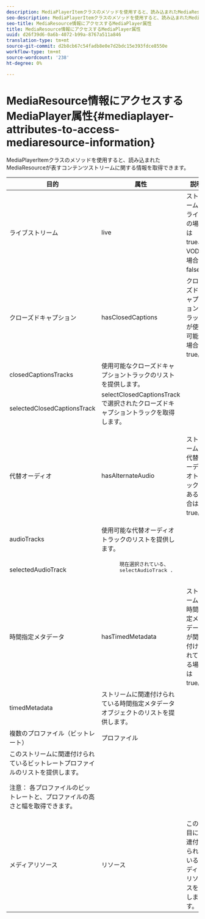 ```yaml
---
description: MediaPlayerItemクラスのメソッドを使用すると、読み込まれたMediaResourceが表すコンテンツストリームに関する情報を取得できます。
seo-description: MediaPlayerItemクラスのメソッドを使用すると、読み込まれたMediaResourceが表すコンテンツストリームに関する情報を取得できます。
seo-title: MediaResource情報にアクセスするMediaPlayer属性
title: MediaResource情報にアクセスするMediaPlayer属性
uuid: d26f39d6-0a6b-4072-b99a-8767a511a846
translation-type: tm+mt
source-git-commit: d2b8cb67c54fadb8e0e7d2bdc15e393fdce8550e
workflow-type: tm+mt
source-wordcount: '238'
ht-degree: 0%

---
```



# MediaResource情報にアクセスするMediaPlayer属性{#mediaplayer-attributes-to-access-mediaresource-information}

MediaPlayerItemクラスのメソッドを使用すると、読み込まれたMediaResourceが表すコンテンツストリームに関する情報を取得できます。

<table frame="all" colsep="1" rowsep="1" id="table_46225307CA5B4BB1869576E0B9141E38"> 
 <thead> 
  <tr rowsep="1"> 
   <th colname="1" class="entry"> 目的 </th> 
   <th colname="2" class="entry"> 属性 </th> 
   <th colname="3" class="entry"> 説明 </th> 
  </tr> 
 </thead>
 <tbody> 
  <tr rowsep="1"> 
   <td colname="1"> ライブストリーム </td> 
   <td colname="2"> <span class="codeph"> live  </span> </td> 
   <td colname="3"> ストリームがライブの場合はtrue、VODの場合はfalse。 </td> 
  </tr> 
  <tr rowsep="1"> 
   <td colname="1" morerows="2"> クローズドキャプション </td> 
   <td colname="2"> <span class="codeph"> hasClosedCaptions  </span> </td> 
   <td colname="3"> クローズドキャプショントラックが使用可能な場合はtrue。 </td> 
  </tr> 
  <tr rowsep="1"> 
   <td colname="2"> <span class="codeph"> closedCaptionsTracks  </span> </td> 
   <td colname="3"> 使用可能なクローズドキャプショントラックのリストを提供します。 </td> 
  </tr> 
  <tr rowsep="1"> 
   <td colname="2"> <span class="codeph"> selectedClosedCaptionsTrack  </span> </td> 
   <td colname="3"> <span class="codeph"> selectClosedCaptionsTrack </span>で選択されたクローズドキャプショントラックを取得します。 </td> 
  </tr> 
  <tr rowsep="1"> 
   <td colname="1" morerows="2"> 代替オーディオ </td> 
   <td colname="2"> <span class="codeph"> hasAlternateAudio  </span> </td> 
   <td colname="3"> <p>ストリームに代替オーディオトラックがある場合はtrue。 </p> </td> 
  </tr> 
  <tr rowsep="1"> 
   <td colname="2"> <span class="codeph"> audioTracks  </span> </td> 
   <td colname="3"> 使用可能な代替オーディオトラックのリストを提供します。 </td> 
  </tr> 
  <tr rowsep="1"> 
   <td colname="2"> <span class="codeph"> selectedAudioTrack  </span> </td> 
   <td colname="3"> 
    <pre>
      現在選択されている、 
     <span class="codeph"> selectAudioTrack </span>. 
    </pre> </td> 
  </tr> 
  <tr rowsep="1"> 
   <td colname="1" morerows="1"> 時間指定メタデータ </td> 
   <td colname="2"> <span class="codeph"> hasTimedMetadata  </span> </td> 
   <td colname="3"> ストリームに時間指定メタデータが関連付けられている場合はtrue。 </td> 
  </tr> 
  <tr rowsep="1"> 
   <td colname="2"> <span class="codeph"> timedMetadata  </span> </td> 
   <td colname="3"> ストリームに関連付けられている時間指定メタデータオブジェクトのリストを提供します。 </td> 
  </tr> 
  <tr rowsep="1"> 
   <td colname="1" morerows="1"> 複数のプロファイル（ビットレート） </td> 
   <td colname="2" morerows="1"> <span class="codeph"> プロファイル  </span> </td> 
   <td colname="3"> </td> 
  </tr> 
  <tr rowsep="1"> 
   <td colname="3"> このストリームに関連付けられているビットレートプロファイルのリストを提供します。 <p>注意： 各プロファイルのビットレートと、プロファイルの高さと幅を取得できます。 </p> </td> 
  </tr> 
  <tr rowsep="1"> 
   <td colname="1"> メディアリソース </td> 
   <td colname="2"> <span class="codeph"> リソース  </span> </td> 
   <td colname="3"> この項目に関連付けられているメディアリソースを返します。 </td> 
  </tr> 
 </tbody> 
</table>

